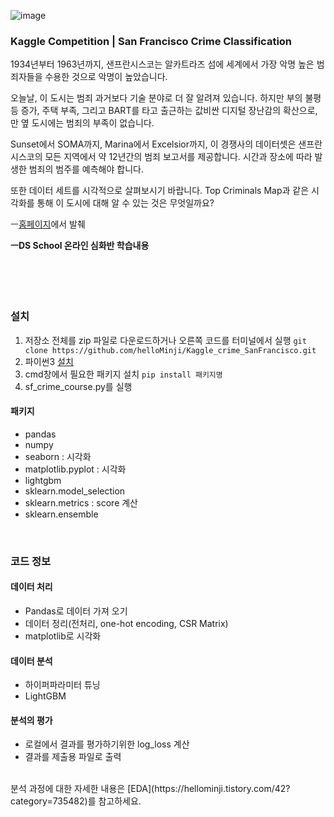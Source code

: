 ![image](https://user-images.githubusercontent.com/41939828/104958720-dcc97200-5a13-11eb-80b7-99214b44f7d8.png)

### Kaggle Competition | San Francisco Crime Classification
1934년부터 1963년까지, 샌프란시스코는 알카트라즈 섬에 세계에서 가장 악명 높은 범죄자들을 수용한 것으로 악명이 높았습니다.

오늘날, 이 도시는 범죄 과거보다 기술 분야로 더 잘 알려져 있습니다. 하지만 부의 불평등 증가, 주택 부족, 그리고 BART를 타고 출근하는 값비싼 디지털 장난감의 확산으로, 만 옆 도시에는 범죄의 부족이 없습니다.

Sunset에서 SOMA까지, Marina에서 Excelsior까지, 이 경쟁사의 데이터셋은 샌프란시스코의 모든 지역에서 약 12년간의 범죄 보고서를 제공합니다. 시간과 장소에 따라 발생한 범죄의 범주를 예측해야 합니다.

또한 데이터 세트를 시각적으로 살펴보시기 바랍니다. Top Criminals Map과 같은 시각화를 통해 이 도시에 대해 알 수 있는 것은 무엇일까요?

ㅡ[홈페이지](https://www.kaggle.com/c/sf-crime)에서 발췌

**ㅡDS School 온라인 심화반 학습내용**
</br>     
</br>     
</br>     

### 설치
1. 저장소 전체를 zip 파일로 다운로드하거나 오른쪽 코드를 터미널에서 실행 ```git clone https://github.com/helloMinji/Kaggle_crime_SanFrancisco.git```
2. 파이썬3 [설치](http://www.python.org/downloads)
3. cmd창에서 필요한 패키지 설치 ```pip install 패키지명```
4. sf_crime_course.py를 실행

#### 패키지
- pandas
- numpy
- seaborn : 시각화
- matplotlib.pyplot : 시각화
- lightgbm
- sklearn.model_selection
- sklearn.metrics : score 계산
- sklearn.ensemble
</br>     

### 코드 정보
#### 데이터 처리
- Pandas로 데이터 가져 오기
- 데이터 정리(전처리, one-hot encoding, CSR Matrix)
- matplotlib로 시각화
#### 데이터 분석
- 하이퍼파라미터 튜닝
- LightGBM
#### 분석의 평가
- 로컬에서 결과를 평가하기위한 log_loss 계산
- 결과를 제출용 파일로 출력
</br>                 
분석 과정에 대한 자세한 내용은 [EDA](https://hellominji.tistory.com/42?category=735482)를 참고하세요.
